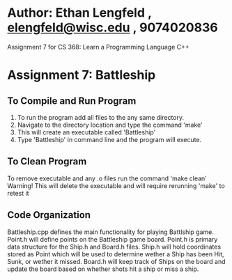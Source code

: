 # Author: Ethan Lengfeld , elengfeld@wisc.edu , 9074020836

Assignment 7 for CS 368: Learn a Programming Language C++

# Assignment 7: Battleship

## To Compile and Run Program
1. To run the program add all files to the any same directory.
2. Navigate to the directory location and type the command 'make'
3. This will create an executable called 'Battleship'
4. Type 'Battleship' in command line and the program will execute.

## To Clean Program
To remove executable and any .o files run the command 'make clean' 
Warning! This will delete the executable and will require rerunning 'make' to retest it

## Code Organization
Battleship.cpp defines the main functionality for
playing Battlship game.
Point.h will define points on the Battleship game 
board. Point.h is primary data structure for the 
Ship.h and Board.h files.
Ship.h will hold coordinates stored as Point
which will be used to determine wether a Ship 
has been Hit, Sunk, or wether it missed.
Board.h will keep track of Ships on the board
and update the board based on whether shots
hit a ship or miss a ship.